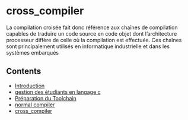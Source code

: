 # cross_compiler
La compilation croisée fait donc référence aux chaînes de compilation
capables de traduire un code source en code objet dont l’architecture
processeur diffère de celle où la compilation est effectuée. Ces chaînes sont
principalement utilisés en informatique industrielle et dans les systèmes
embarqués

## Contents
+ [Introduction](#cross_compiler)
+ [gestion des étudiants en langage c](#Matériel-utilisé)
+ [Préparation du Toolchain](#Préparez-le-chariot-élévateur)
+ [normal compiler](#Arduino-code-)
+ [cross_compiler](#application-de-contr%C3%B4le-android-)

